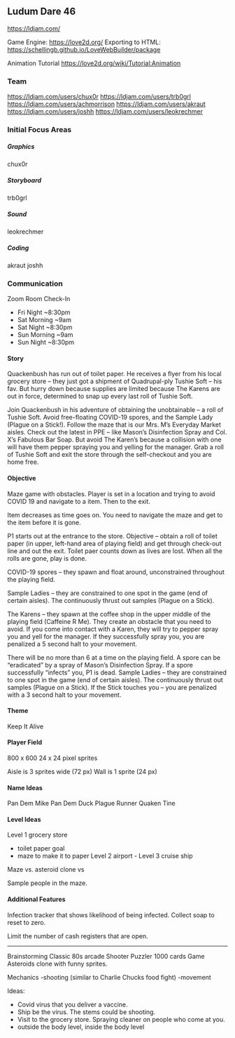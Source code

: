 ## Ludum Dare 46
https://ldjam.com/

Game Engine: https://love2d.org/
Exporting to HTML:
https://schellingb.github.io/LoveWebBuilder/package


Animation Tutorial
https://love2d.org/wiki/Tutorial:Animation

### Team
https://ldjam.com/users/chux0r
https://ldjam.com/users/trb0grl
https://ldjam.com/users/achmorrison
https://ldjam.com/users/akraut
https://ldjam.com/users/joshh
https://ldjam.com/users/leokrechmer


### Initial Focus Areas
##### Graphics
chux0r

##### Storyboard
trb0grl

##### Sound
leokrechmer

##### Coding
akraut
joshh

### Communication
Zoom Room Check-In
- Fri Night ~8:30pm
- Sat Morning ~9am
- Sat Night ~8:30pm
- Sun Morning ~9am
- Sun Night ~8:30pm

#### Story
Quackenbush has run out of toilet paper. He receives a flyer from his local grocery store – they just got a shipment of Quadrupal-ply Tushie Soft – his fav. But hurry down because supplies are limited because The Karens are out in force, determined to snap up every last roll of Tushie Soft.

Join Quackenbush in his adventure of obtaining the unobtainable – a roll of Tushie Soft. Avoid free-floating COVID-19 spores, and the Sample Lady (Plague on a Stick!). Follow the maze that is our Mrs. M’s Everyday Market aisles. Check out the latest in PPE – like Mason’s Disinfection Spray and Col. X’s Fabulous Bar Soap. But avoid The Karen’s because a collision with one will have them pepper spraying you and yelling for the manager. Grab a roll of Tushie Soft and exit the store through the self-checkout and you are home free.

#### Objective
Maze game with obstacles. Player is set in a location and trying to avoid COVID 19 and navigate to a item. Then to the exit.

Item decreases as time goes on. You need to navigate the maze and get to the item before it is gone.


P1 starts out at the entrance to the store. Objective – obtain a roll of toilet paper (in upper, left-hand area of playing field) and get through check-out line and out the exit. Toilet paer counts down as lives are lost. When all the rolls are gone, play is done.

COVID-19 spores – they spawn and float around, unconstrained throughout the playing field.

Sample Ladies – they are constrained to one spot in the game (end of certain aisles). The continuously thrust out samples (Plague on a Stick).

The Karens – they spawn at the coffee shop in the upper middle of the playing field (Caffeine R Me). They create an obstacle that you need to avoid. If you come into contact with a Karen, they will try to pepper spray you and yell for the manager. If they successfully spray you, you are penalized a 5 second halt to your movement.


There will be no more than 6 at a time on the playing field. A spore can be “eradicated” by a spray of Mason’s Disinfection Spray. If a spore successfully “infects” you, P1 is dead.
Sample Ladies – they are constrained to one spot in the game (end of certain aisles). The continuously thrust out samples (Plague on a Stick). If the Stick touches you – you are penalized with a 3 second halt to your movement.


#### Theme
Keep It Alive


#### Player Field
800 x 600
24 x 24 pixel sprites

Aisle is 3 sprites wide (72 px)
Wall is 1 sprite (24 px)

#### Name Ideas
Pan Dem Mike
Pan Dem Duck
Plague Runner
Quaken Tine

#### Level Ideas
Level 1 grocery store
- toilet paper goal
- maze to make it to paper
Level 2 airport -
Level 3 cruise ship


Maze vs. asteroid clone vs

Sample people in the maze.

#### Additional Features
Infection tracker that shows likelihood of being infected. Collect soap to reset to zero.

Limit the number of cash registers that are open.

-----------------------
Brainstorming
Classic 80s arcade
Shooter
Puzzler
1000 cards Game
Asteroids clone with funny sprites.

Mechanics
-shooting (similar to Charlie Chucks food fight)
-movement

Ideas:
- Covid virus that you deliver a vaccine.
- Ship be the virus. The stems could be shooting.
- Visit to the grocery store. Spraying cleaner on people who come at you.
- outside the body level, inside the body level
